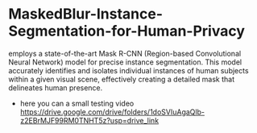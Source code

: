 # MaskedBlur-Instance-Segmentation-for-Human-Privacy
 employs a state-of-the-art Mask R-CNN (Region-based Convolutional Neural Network) model for precise instance segmentation. This model accurately identifies and isolates individual instances of human subjects within a given visual scene, effectively creating a detailed mask that delineates human presence.
- here you can a small testing video 
https://drive.google.com/drive/folders/1doSVIuAgaQlb-z2EBrMJF99RM0TNHT5z?usp=drive_link
